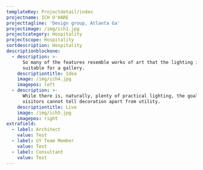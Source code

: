 ```yaml
---
templateKey: Projectdetail/index
projectname: ICH O'HARE
projecttagline: 'Design group, Atlanta Ga'
projectimage: /img/ich1.jpg
projectcategory: Hospitality
projectscope: Hospitality
sortdescription: Hospitality
descriptionblockone:
  - description: >-
      So many of the features resemble works of art that the lighting is
      suitable for a gallery.
    descriptiontitle: Idea
    image: /img/ich4.jpg
    imagepos: left
  - description: >-
      While there is, naturally, plenty of practical lighting, the goal is that
      visitors cannot tell decoration apart from utility.
    descriptiontitle: Live
    image: /img/ich5.jpg
    imagepos: right
extrafield:
  - label: Architect
    value: Test
  - label: GY Team Member
    value: Test
  - label: Consultant
    value: Test
---
```


